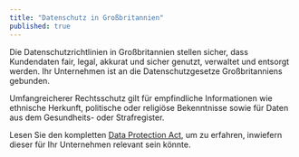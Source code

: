 ```yaml
---
title: "Datenschutz in Großbritannien"
published: true
---
```


Die Datenschutzrichtlinien in Großbritannien stellen sicher, dass Kundendaten fair, legal, akkurat und sicher genutzt, verwaltet und entsorgt werden. Ihr Unternehmen ist an die Datenschutzgesetze Großbritanniens gebunden.

Umfangreicherer Rechtsschutz gilt für empfindliche Informationen wie ethnische Herkunft, politische oder religiöse Bekenntnisse sowie für Daten aus dem Gesundheits- oder Strafregister.

Lesen Sie den kompletten [Data Protection Act](http://www.legislation.gov.uk/ukpga/1998/29/contents), um zu erfahren, inwiefern dieser für Ihr Unternehmen relevant sein könnte.
